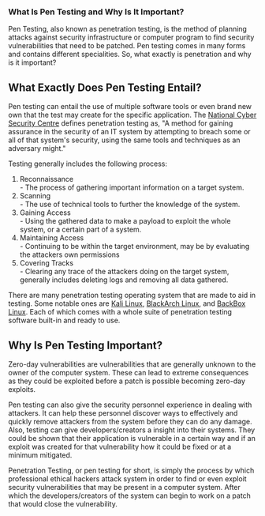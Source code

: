 ### What Is Pen Testing and Why Is It Important? 

Pen Testing, also known as penetration testing, is the method of planning attacks against security infrastructure or computer program to find security vulnerabilities that need to be patched. Pen testing comes in many forms and contains different specialities. So, what exactly is penetration and why is it important?

## What Exactly Does Pen Testing Entail? 

Pen testing can entail the use of multiple software tools or even brand new own that the test may create for the specific application. The [National Cyber Security Centre](https://www.ncsc.gov.uk/guidance/penetration-testing) defines penetration testing as, "A method for gaining assurance in the security of an IT system by attempting to breach some or all of that system's security, using the same tools and techniques as an adversary might."

Testing generally includes the following process:
  1. Reconnaissance  
    - The process of gathering important information on a target system.
  2. Scanning  
    - The use of technical tools to further the knowledge of the system.
  3. Gaining Access  
    - Using the gathered data to make a payload to exploit the whole system, or a certain part of a system.
  4. Maintaining Access  
    - Continuing to be within the target environment, may be by evaluating the attackers own permissions
  5. Covering Tracks  
    - Clearing any trace of the attackers doing on the target system, generally includes deleting logs and removing all data gathered.

There are many penetration testing operating system that are made to aid in testing. Some notable ones are [Kali Linux](https://www.kali.org), [BlackArch Linux](https://blackarch.org), and [BackBox Linux](https://www.backbox.org). Each of which comes with a whole suite of penetration testing software built-in and ready to use. 

## Why Is Pen Testing Important?

Zero-day vulnerabilities are vulnerabilities that are generally unknown to the owner of the computer system. These can lead to extreme consequences as they could be exploited before a patch is possible becoming zero-day exploits. 

Pen testing can also give the security personnel experience in dealing with attackers. It can help these personnel discover ways to effectively and quickly remove attackers from the system before they can do any damage. Also, testing can give developers/creators a insight into their systems. They could be shown that their application is vulnerable in a certain way and if an exploit was created for that vulnerability how it could be fixed or at a minimum mitigated. 

Penetration Testing, or pen testing for short, is simply the process by which professional ethical hackers attack system in order to find or even exploit security vulnerabilities that may be present in a computer system. After which the developers/creators of the system can begin to work on a patch that would close the vulnerability. 
